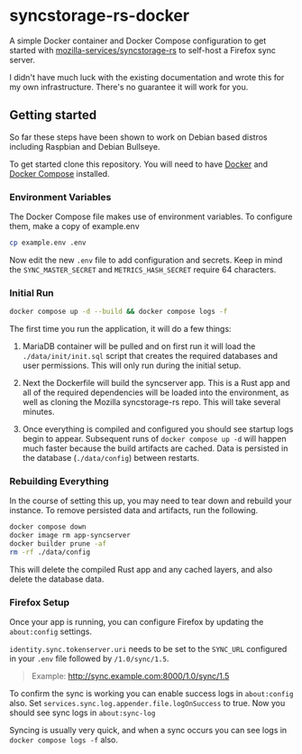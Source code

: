 # syncstorage-rs-docker

A simple Docker container and Docker Compose configuration to get started with [mozilla-services/syncstorage-rs](https://github.com/mozilla-services/syncstorage-rs) to self-host a Firefox sync server.

I didn't have much luck with the existing documentation and wrote this for my own infrastructure. There's no guarantee it will work for you.

## Getting started

So far these steps have been shown to work on Debian based distros including Raspbian and Debian Bullseye.

To get started clone this repository. You will need to have [Docker](https://docs.docker.com/engine/install/) and [Docker Compose](https://docs.docker.com/compose/install/) installed.

### Environment Variables

The Docker Compose file makes use of environment variables. To configure them, make a copy of example.env

```bash
cp example.env .env
```

Now edit the new `.env` file to add configuration and secrets. Keep in mind the `SYNC_MASTER_SECRET` and `METRICS_HASH_SECRET` require 64 characters.

### Initial Run

```bash
docker compose up -d --build && docker compose logs -f
```

The first time you run the application, it will do a few things:

1. MariaDB container will be pulled and on first run it will load the `./data/init/init.sql` script that creates the required databases and user permissions. This will only run during the initial setup.

2. Next the Dockerfile will build the syncserver app. This is a Rust app and all of the required dependencies will be loaded into the environment, as well as cloning the Mozilla syncstorage-rs repo. This will take several minutes.

3. Once everything is compiled and configured you should see startup logs begin to appear. Subsequent runs of `docker compose up -d` will happen much faster because the build artifacts are cached. Data is persisted in the database (`./data/config`) between restarts.

### Rebuilding Everything

In the course of setting this up, you may need to tear down and rebuild your instance. To remove persisted data and artifacts, run the following.

```bash
docker compose down
docker image rm app-syncserver
docker builder prune -af
rm -rf ./data/config
```

This will delete the compiled Rust app and any cached layers, and also delete the database data.

### Firefox Setup

Once your app is running, you can configure Firefox by updating the `about:config` settings.

`identity.sync.tokenserver.uri` needs to be set to the `SYNC_URL` configured in your `.env` file followed by `/1.0/sync/1.5`. 

>Example: http://sync.example.com:8000/1.0/sync/1.5

To confirm the sync is working you can enable success logs in `about:config` also. Set `services.sync.log.appender.file.logOnSuccess` to true. Now you should see sync logs in `about:sync-log`

Syncing is usually very quick, and when a sync occurs you can see logs in `docker compose logs -f` also.
